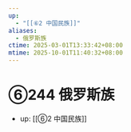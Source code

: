 ```yaml
---
up:
  - "[[⑥2 中国民族]]"
aliases:
  - 俄罗斯族
ctime: 2025-03-01T13:33:42+08:00
mtime: 2025-10-01T11:40:32+08:00
---
```


# ⑥244 俄罗斯族

- up: [[⑥2 中国民族]]

